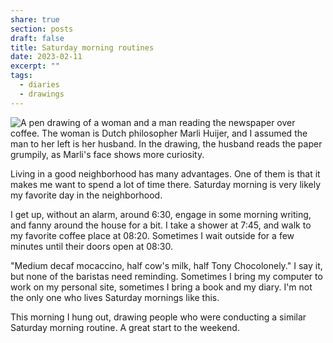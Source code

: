 ```yaml
---
share: true
section: posts
draft: false
title: Saturday morning routines
date: 2023-02-11
excerpt: ""
tags:
  - diaries
  - drawings
---
```



<div class="breakout">
    <div class="breakout-content">
        <img src="https://res.cloudinary.com/dbi2zounq/image/upload/c_scale,w_1000/v1676107091/zinzy.website/IMG_9715_eldt4r.jpg" alt="A pen drawing of a woman and a man reading the newspaper over coffee. The woman is Dutch philosopher Marli Huijer, and I assumed the man to her left is her husband. In the drawing, the husband reads the paper grumpily, as Marli's face shows more curiosity." />
    </div>
</div>

Living in a good neighborhood has many advantages. One of them is that it makes me want to spend a lot of time there. Saturday morning is very likely my favorite day in the neighborhood.

I get up, without an alarm, around 6:30, engage in some morning writing, and fanny around the house for a bit. I take a shower at 7:45, and walk to my favorite coffee place at 08:20. Sometimes I wait outside for a few minutes until their doors open at 08:30.

"Medium decaf mocaccino, half cow's milk, half Tony Chocolonely." I say it, but none of the baristas need reminding. Sometimes I bring my computer to work on my personal site, sometimes I bring a book and my diary. I'm not the only one who lives Saturday mornings like this. 

This morning I hung out, drawing people who were conducting a similar Saturday morning routine. A great start to the weekend.